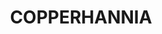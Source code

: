 ---
lastmod: '2025-04-06T06:05:20+00:00'
latitude: -33.820797
layout: suburb
longitude: 149.474401
postcode: '2795'
state: NSW
title: COPPERHANNIA
url: /nsw/copperhannia/
---